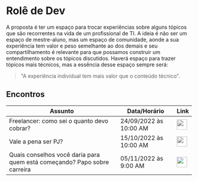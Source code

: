 # Rolê de Dev

A proposta é ter um espaço para trocar experiências sobre alguns tópicos que são recorrentes na vida de um profissional de TI.
A ideia é não ser um espaço de mestre-aluno, mas um espaço de comunidade, aonde a sua experiência tem valor e peso semelhante ao dos demais e seu compartilhamento é relevante para que possamos construir um entendimento sobre os tópicos discutidos.
Haverá espaço para trazer tópicos mais técnicos, mas a essência desse espaço sempre será:
> "A experiência individual tem mais valor que o conteúdo técnico".

## Encontros

| Assunto                                                                  | Data/Horário           | Link                                                                                                                                                     |
| ------------------------------------------------------------------------ | ---------------------- | -------------------------------------------------------------------------------------------------------------------------------------------------------- |
| Freelancer: como sei o quanto devo cobrar?                               | 24/09/2022 às 10:00 AM | <img border="0" style="filter: grayscale(100%)" width="28" src="https://ssl.gstatic.com/calendar/images/conferenceproviders/logo_meet_2020q4_192px.svg"> |
| Vale a pena ser PJ?                                                      | 15/10/2022 às 10:00 AM | <img border="0" style="filter: grayscale(100%)" width="28" src="https://ssl.gstatic.com/calendar/images/conferenceproviders/logo_meet_2020q4_192px.svg"> |
| Quais conselhos você daria para quem está começando? Papo sobre carreira | 05/11/2022 às 9:00 AM  | <img border="0" width="28" src="https://ssl.gstatic.com/calendar/images/conferenceproviders/logo_meet_2020q4_192px.svg">                                 |